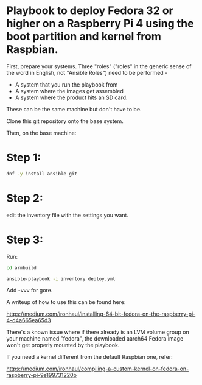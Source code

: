 # Playbook to deploy Fedora 32 or higher on a Raspberry Pi 4 using the boot partition and kernel from Raspbian. 

First, prepare your systems. Three "roles" ("roles" in the generic sense of the word in English, not "Ansible Roles") need to be performed - 
* A system that you run the playbook from
* A system where the images get assembled
* A system where the product hits an SD card.

These can be the same machine but don't have to be. 

Clone this git repository onto the base system.

Then, on the base machine:

# Step 1:

```bash
dnf -y install ansible git 
```

# Step 2: 
edit the inventory file with the settings you want. 

# Step 3: 
Run:

```bash
cd armbuild

ansible-playbook -i inventory deploy.yml
```

Add -vvv for gore. 

A writeup of how to use this can be found here:

https://medium.com/ironhaul/installing-64-bit-fedora-on-the-raspberry-pi-4-d4a665ea65d3

There's a known issue where if there already is an LVM volume group on your machine named "fedora", the downloaded aarch64 Fedora image won't get properly mounted by the playbook. 

If you need a kernel different from the default Raspbian one, refer:

https://medium.com/ironhaul/compiling-a-custom-kernel-on-fedora-on-raspberry-pi-9e199731220b
